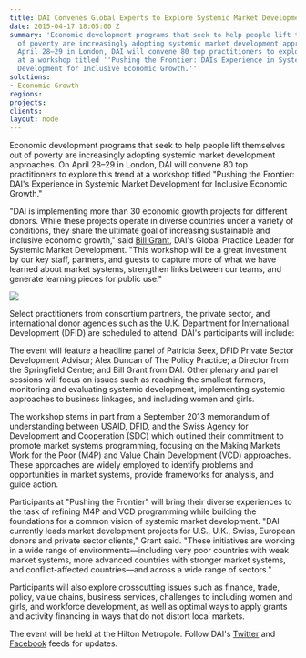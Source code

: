 ```yaml
---
title: DAI Convenes Global Experts to Explore Systemic Market Development
date: 2015-04-17 18:05:00 Z
summary: 'Economic development programs that seek to help people lift themselves out
  of poverty are increasingly adopting systemic market development approaches. On
  April 28–29 in London, DAI will convene 80 top practitioners to explore this trend
  at a workshop titled ''Pushing the Frontier: DAIs Experience in Systemic Market
  Development for Inclusive Economic Growth.'''
solutions:
- Economic Growth
regions: 
projects: 
clients: 
layout: node
---
```


Economic development programs that seek to help people lift themselves out of poverty are increasingly adopting systemic market development approaches. On April 28–29 in London, DAI will convene 80 top practitioners to explore this trend at a workshop titled "Pushing the Frontier: DAI's Experience in Systemic Market Development for Inclusive Economic Growth."

"DAI is implementing more than 30 economic growth projects for different donors. While these projects operate in diverse countries under a variety of conditions, they share the ultimate goal of increasing sustainable and inclusive economic growth," said [Bill Grant][1], DAI's Global Practice Leader for Systemic Market Development. "This workshop will be a great investment by our key staff, partners, and guests to capture more of what we have learned about market systems, strengthen links between our teams, and generate learning pieces for public use."

![][2]

Select practitioners from consortium partners, the private sector, and international donor agencies such as the U.K. Department for International Development (DFID) are scheduled to attend. DAI's participants will include:

The event will feature a headline panel of Patricia Seex, DFID Private Sector Development Advisor; Alex Duncan of The Policy Practice; a Director from the Springfield Centre; and Bill Grant from DAI. Other plenary and panel sessions will focus on issues such as reaching the smallest farmers, monitoring and evaluating systemic development, implementing systemic approaches to business linkages, and including women and girls.

The workshop stems in part from a September 2013 memorandum of understanding between USAID, DFID, and the Swiss Agency for Development and Cooperation (SDC) which outlined their commitment to promote market systems programming, focusing on the Making Markets Work for the Poor (M4P) and Value Chain Development (VCD) approaches. These approaches are widely employed to identify problems and opportunities in market systems, provide frameworks for analysis, and guide action.

Participants at "Pushing the Frontier" will bring their diverse experiences to the task of refining M4P and VCD programming while building the foundations for a common vision of systemic market development. "DAI currently leads market development projects for U.S., U.K., Swiss, European donors and private sector clients," Grant said. "These initiatives are working in a wide range of environments—including very poor countries with weak market systems, more advanced countries with stronger market systems, and conflict-affected countries—and across a wide range of sectors."

Participants will also explore crosscutting issues such as finance, trade, policy, value chains, business services, challenges to including women and girls, and workforce development, as well as optimal ways to apply grants and activity financing in ways that do not distort local markets.

The event will be held at the Hilton Metropole. Follow DAI's [Twitter][3] and [Facebook][4] feeds for updates.

[1]: /who-we-are/our-team/bill-grant
[2]: https://assetify-dai.com/news/preview.jpg
[3]: https://twitter.com/DAIGlobal
[4]: https://www.facebook.com/DAIGlobal
